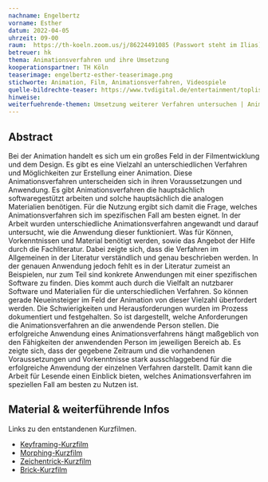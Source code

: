 ```yaml
---
nachname: Engelbertz
vorname: Esther
datum: 2022-04-05
uhrzeit: 09-00
raum:  https://th-koeln.zoom.us/j/86224491085 (Passwort steht im Ilias) Präsentation
betreuer: hk
thema: Animationsverfahren und ihre Umsetzung
kooperationspartner: TH Köln
teaserimage: engelbertz-esther-teaserimage.png
stichworte: Animation, Film, Animationsverfahren, Videospiele
quelle-bildrechte-teaser: https://www.tvdigital.de/entertainment/toplisten/die-besten-animationsfilme
hinweise:
weiterfuehrende-themen: Umsetzung weiterer Verfahren untersuchen | Animationsverfahren auf ihre Wirkung und Assoziationen von Betrachtern untersuchen
---
```


## Abstract

Bei der Animation handelt es sich um ein großes Feld in der Filmentwicklung und dem
Design. Es gibt es eine Vielzahl an unterschiedlichen Verfahren und Möglichkeiten
zur Erstellung einer Animation. Diese Animationsverfahren unterscheiden sich in ihren
Voraussetzungen und Anwendung. Es gibt Animationsverfahren die hauptsächlich
softwaregestützt arbeiten und solche hauptsächlich die analogen Materialien benötigen.
Für die Nutzung ergibt sich damit die Frage, welches Animationsverfahren sich im
spezifischen Fall am besten eignet.
In der Arbeit wurden unterschiedliche Animationsverfahren angewandt und darauf untersucht, wie die Anwendung dieser funktioniert. Was für Können, Vorkenntnissen
und Material benötigt werden, sowie das Angebot der Hilfe durch die Fachliteratur.
Dabei zeigte sich, dass die Verfahren im Allgemeinen in der Literatur verständlich und
genau beschrieben werden. In der genauen Anwendung jedoch fehlt es in der Literatur
zumeist an Beispielen, nur zum Teil sind konkrete Anwendungen mit einer spezifischen
Software zu finden. Dies kommt auch durch die Vielfalt an nutzbarer Software und
Materialien für die unterschiedlichen Verfahren. So können gerade Neueinsteiger im
Feld der Animation von dieser Vielzahl überfordert werden.
Die Schwierigkeiten und Herausforderungen wurden im Prozess dokumentiert und festgehalten.
So ist dargestellt, welche Anforderungen die Animationsverfahren an die anwendende Person stellen. Die erfolgreiche Anwendung eines Animationsverfahrens hängt maßgeblich von den Fähigkeiten der anwendenden Person im jeweiligen Bereich ab.
Es zeigte sich, dass der gegebene Zeitraum und die vorhandenen Voraussetzungen und
Vorkenntnisse stark ausschlaggebend für die erfolgreiche Anwendung der einzelnen
Verfahren darstellt. Damit kann die Arbeit für Lesende einen Einblick bieten, welches
Animationsverfahren im speziellen Fall am besten zu Nutzen ist.


## Material & weiterführende Infos
Links zu den entstandenen Kurzfilmen.
- [Keyframing-Kurzfilm](https://th-koeln.sciebo.de/f/623079759)
- [Morphing-Kurzfilm](https://th-koeln.sciebo.de/f/625579683)
- [Zeichentrick-Kurzfilm](https://th-koeln.sciebo.de/f/623396179)
- [Brick-Kurzfilm](https://th-koeln.sciebo.de/f/625549815)
